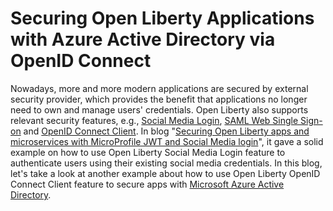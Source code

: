 # Securing Open Liberty Applications with Azure Active Directory via OpenID Connect

Nowadays, more and more modern applications are secured by external security provider, which provides the benefit that applications no longer need to own and manage users' credentials. Open Liberty also supports relevant security features, e.g., [Social Media Login](https://openliberty.io/docs/ref/feature/#socialLogin-1.0.html), [SAML Web Single Sign-on](https://openliberty.io/docs/ref/feature/#samlWeb-2.0.html) and [OpenID Connect Client](https://openliberty.io/docs/ref/feature/#openidConnectClient-1.0.html). In blog "[Securing Open Liberty apps and microservices with MicroProfile JWT and Social Media login](https://openliberty.io/blog/2019/08/29/securing-microservices-social-login-jwt.html)", it gave a solid example on how to use Open Liberty Social Media Login feature to authenticate users using their existing social media credentials. In this blog, let's take a look at another example about how to use Open Liberty OpenID Connect Client feature to secure apps with [Microsoft Azure Active Directory](https://docs.microsoft.com/en-us/azure/active-directory/develop/v2-protocols-oidc).

